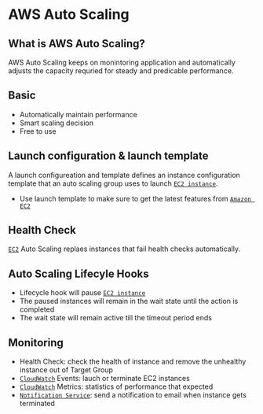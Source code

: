 # AWS Auto Scaling
## What is AWS Auto Scaling?
AWS Auto Scaling keeps on monintoring application and automatically adjusts the capacity requried for steady and predicable performance. 

## Basic
- Automatically maintain performance
- Smart scaling decision
- Free to use

## Launch configuration & launch template
A launch configureation and template defines an instance configuration template that an auto scaling group uses to launch [`EC2 instance`](./EC2.md).
- Use launch template to make sure to get the latest features from [`Amazon EC2`](./EC2.md)

## Health Check
[`EC2`](./EC2.md) Auto Scaling replaes instances that fail health checks automatically. 

## Auto Scaling Lifecyle Hooks
- Lifecycle hook will pause [`EC2 instance`](./EC2.md)
- The paused instances will remain in the wait state until the action is completed
- The wait state will remain active till the timeout period ends

## Monitoring
- Health Check: check the health of instance and remove the unhealthy instance out of Target Group
- [`CloudWatch`](./Cloudwatch.md) Events: lauch or terminate EC2 instances
- [`CloudWatch`](./Cloudwatch.md) Metrics: statistics of performance that expected
- [`Notification Service`](./SNS.md): send a notification to email when instance gets terminated

